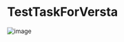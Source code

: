 # TestTaskForVersta
![image](https://github.com/VladislavRkm/TestTaskForVersta/assets/113041279/4af54062-a543-42bd-bcbb-fc0799627fb9)
